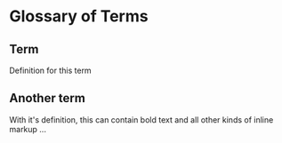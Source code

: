 # Glossary of Terms

## Term

Definition for this term

## Another term

With it's definition, this can contain bold text
and all other kinds of inline markup ...
